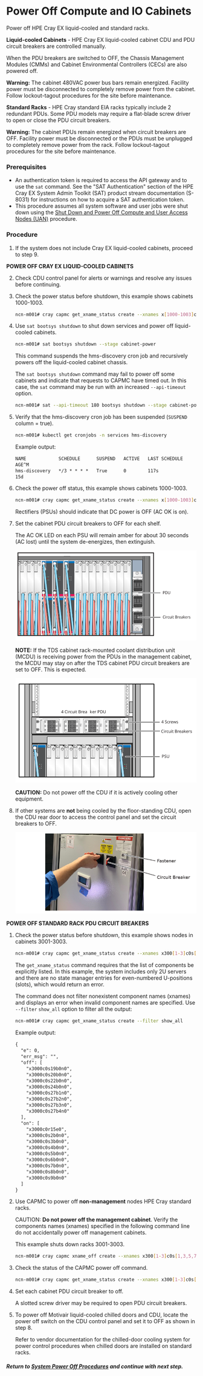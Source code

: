 # Power Off Compute and IO Cabinets

Power off HPE Cray EX liquid-cooled and standard racks.

**Liquid-cooled Cabinets** - HPE Cray EX liquid-cooled cabinet CDU and PDU circuit breakers are controlled manually.

When the PDU breakers are switched to OFF, the Chassis Management Modules \(CMMs\) and Cabinet Environmental Controllers \(CECs\) are also powered off.

**Warning:** The cabinet 480VAC power bus bars remain energized. Facility power must be disconnected to completely remove power from the cabinet. Follow lockout-tagout procedures for the site before maintenance.

**Standard Racks** - HPE Cray standard EIA racks typically include 2 redundant PDUs. Some PDU models may require a flat-blade screw driver to open or close the PDU circuit breakers.

**Warning:** The cabinet PDUs remain energized when circuit breakers are OFF. Facility power must be disconnected or the PDUs must be unplugged to completely remove power from the rack. Follow lockout-tagout procedures for the site before maintenance.

### Prerequisites

* An authentication token is required to access the API gateway and to use the `sat` command. See the "SAT Authentication" section of the HPE Cray EX System Admin Toolkit (SAT) product stream documentation (S-8031) for instructions on how to acquire a SAT authentication token.
* This procedure assumes all system software and user jobs were shut down using the [Shut Down and Power Off Compute and User Access Nodes (UAN)](Shut_Down_and_Power_Off_Compute_and_User_Access_Nodes.md) procedure.

### Procedure

1. If the system does not include Cray EX liquid-cooled cabinets, proceed to step 9.

**POWER OFF CRAY EX LIQUID-COOLED CABINETS**

2.  Check CDU control panel for alerts or warnings and resolve any issues before continuing.

3.  Check the power status before shutdown, this example shows cabinets 1000-1003.

    ```bash
    ncn-m001# cray capmc get_xname_status create --xnames x[1000-1003]c[0-7] --format json
    ```

4.  Use `sat bootsys shutdown` to shut down services and power off liquid-cooled cabinets.

    ```bash
    ncn-m001# sat bootsys shutdown --stage cabinet-power
    ```

    This command suspends the hms-discovery cron job and recursively powers off the liquid-cooled cabinet chassis.

    The `sat bootsys shutdown` command may fail to power off some cabinets and indicate that requests to CAPMC have timed out. In this case, the `sat` command may be run with an increased `--api-timeout` option.

    ```bash
    ncn-m001# sat --api-timeout 180 bootsys shutdown --stage cabinet-power
    ```
    
5.  Verify that the hms-discovery cron job has been suspended \(`SUSPEND` column = true\).

    ```bash
    ncn-m001# kubectl get cronjobs -n services hms-discovery
    ```

    Example output:

    ```
    NAME            SCHEDULE      SUSPEND   ACTIVE   LAST SCHEDULE   AGE^M
    hms-discovery   */3 * * * *   True      0        117s            15d
    ```

6.  Check the power off status, this example shows cabinets 1000-1003.

    ```bash
    ncn-m001# cray capmc get_xname_status create --xnames x[1000-1003]c[0-7] --format json
    ```

    Rectifiers \(PSUs\) should indicate that DC power is OFF \(AC OK is on\).

7.  Set the cabinet PDU circuit breakers to OFF for each shelf.

    The AC OK LED on each PSU will remain amber for about 30 seconds \(AC lost\) until the system de-energizes, then extinguish.

    ![Liquid-cooled Cabinet PDU](../../img/operations/Liquid_Cooled_Cabinet_PDU.svg)

    **NOTE:** If the TDS cabinet rack-mounted coolant distribution unit \(MCDU\) is receiving power from the PDUs in the management cabinet, the MCDU may stay on after the TDS cabinet PDU circuit breakers are set to OFF. This is expected.

    ![Liquid-cooled TDS Cabinet PDU](../../img/operations/Liquid_Cooled_TDS_Cabinet_PDU.svg)

    **CAUTION:** Do not power off the CDU if it is actively cooling other equipment.

8.  If other systems are **not** being cooled by the floor-standing CDU, open the CDU rear door to access the control panel and set the circuit breakers to OFF.

    ![CDU Circuit Breakers](../../img/operations/CDU_Circuit_Breakers.png)

**POWER OFF STANDARD RACK PDU CIRCUIT BREAKERS**

1. Check the power status before shutdown, this example shows nodes in cabinets 3001-3003.

    ```bash
    ncn-m001# cray capmc get_xname_status create --xnames x300[1-3]c0s[1,3,5,7,9,11,13,15,17,19,21,23,25,27,29,31,33,35]b[1-4]n0 --format json
    ```

    The `get_xname_status` command requires that the list of components be explicitly listed. In this example, the system includes only 2U servers and there are no state manager entries for even-numbered U-positions \(slots\), which would return an error.

    The command does not filter nonexistent component names \(xnames\) and displays an error when invalid component names are specified. Use `--filter` `show_all` option to filter all the output:

    ```bash
    ncn-m001# cray capmc get_xname_status create --filter show_all
    ```

    Example output:

    ```
    {
      "e": 0,
      "err_msg": "",
      "off": [
        "x3000c0s19b0n0",
        "x3000c0s20b0n0",
        "x3000c0s22b0n0",
        "x3000c0s24b0n0",
        "x3000c0s27b1n0",
        "x3000c0s27b2n0",
        "x3000c0s27b3n0",
        "x3000c0s27b4n0"
      ],
      "on": [
        "x3000c0r15e0",
        "x3000c0s2b0n0",
        "x3000c0s3b0n0",
        "x3000c0s4b0n0",
        "x3000c0s5b0n0",
        "x3000c0s6b0n0",
        "x3000c0s7b0n0",
        "x3000c0s8b0n0",
        "x3000c0s9b0n0"
      ]
    }
    ```

2.  Use CAPMC to power off **non-management** nodes HPE Cray standard racks.

    CAUTION: **Do not power off the management cabinet**. Verify the components names \(xnames\) specified in the following command line do not accidentally power off management cabinets.

    This example shuts down racks 3001-3003.

    ```bash
    ncn-m001# cray capmc xname_off create --xnames x300[1-3]c0s[1,3,5,7,9,11,13,15,17,19,21,23,25,27,29,31,33,35]b[1-4]n0
    ```

3.  Check the status of the CAPMC power off command.

    ```bash
    ncn-m001# cray capmc get_xname_status create --xnames x300[1-3]c0s[1,3,5,7,9,11,13,15,17,19,21,23,25,27,29,31,33,35]b[1-4]n0 --format json
    ```

4.  Set each cabinet PDU circuit breaker to off.

    A slotted screw driver may be required to open PDU circuit breakers.

5.  To power off Motivair liquid-cooled chilled doors and CDU, locate the power off switch on the CDU control panel and set it to OFF as shown in step 8.

    Refer to vendor documentation for the chilled-door cooling system for power control procedures when chilled doors are installed on standard racks.

##### Return to [System Power Off Procedures](System_Power_Off_Procedures.md) and continue with next step.
